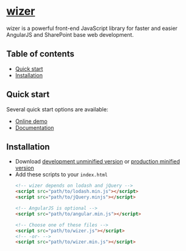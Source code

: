 # [wizer](https://github.com/nntoanbkit/wizer)

wizer is a powerful front-end JavaScript library for faster and easier AngularJS and SharePoint base web development.

## Table of contents

* [Quick start](#quick-start)
* [Installation](#installation)

## Quick start

Several quick start options are available:

* [Online demo](http://example.com)
* [Documentation](http://example.com)


## Installation

* Download [development unminified version](http://example.com) or [production minified version](http://example.com)
* Add these scripts to your `index.html`
  ````html
  <!-- wizer depends on lodash and jQuery -->
  <script src="path/to/lodash.min.js"></script>
  <script src="path/to/jQuery.minjs"></script>
  
  <!-- AngularJS is optional -->
  <script src="path/to/angular.min.js"></script>
  
  <!-- Choose one of these files -->
  <script src="path/to/wizer.js"></script>
  <!-- -or- -->
  <script src="path/to/wizer.min.js"></script>
  ````
